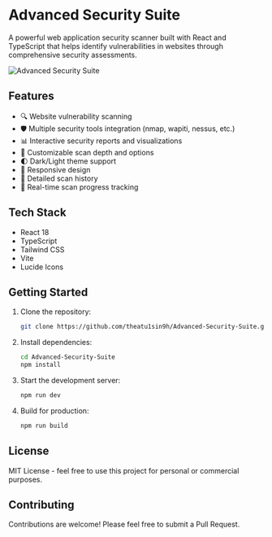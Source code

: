 # Advanced Security Suite

A powerful web application security scanner built with React and TypeScript that helps identify vulnerabilities in websites through comprehensive security assessments.

![Advanced Security Suite](https://www.bing.com/images/search?view=detailV2&ccid=n4u2qtyz&id=23865D301FF289950F68F98CA77D805CBE67ED1F&thid=OIP.n4u2qtyzW3FjLwdzZKpbjgHaEW&mediaurl=https%3a%2f%2fw7.pngwing.com%2fpngs%2f230%2f890%2fpng-transparent-vulnerability-scanner-computer-security-penetration-test-threat-scanning-miscellaneous-computer-network-text.png&exph=541&expw=920&q=advance+vulenfrability+scanner+logo&simid=608002224415705838&FORM=IRPRST&ck=D7EC2CC3861469234265C9BE8D8A8E2A&selectedIndex=10&itb=0)

## Features

- 🔍 Website vulnerability scanning
- 🛡️ Multiple security tools integration (nmap, wapiti, nessus, etc.)
- 📊 Interactive security reports and visualizations
- 🎯 Customizable scan depth and options
- 🌓 Dark/Light theme support
- 📱 Responsive design
- 📜 Detailed scan history
- 🔄 Real-time scan progress tracking

## Tech Stack

- React 18
- TypeScript
- Tailwind CSS
- Vite
- Lucide Icons

## Getting Started

1. Clone the repository:
   ```bash
   git clone https://github.com/theatu1sin9h/Advanced-Security-Suite.git
   ```

2. Install dependencies:
   ```bash
   cd Advanced-Security-Suite
   npm install
   ```

3. Start the development server:
   ```bash
   npm run dev
   ```

4. Build for production:
   ```bash
   npm run build
   ```

## License

MIT License - feel free to use this project for personal or commercial purposes.

## Contributing

Contributions are welcome! Please feel free to submit a Pull Request.
